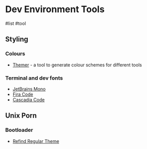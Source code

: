 # Dev Environment Tools
#list #tool 

## Styling 

### Colours
* [Themer](https://themer.dev) - a tool to generate colour schemes for different tools

### Terminal and dev fonts 
* [JetBrains Mono](https://github.com/JetBrains/JetBrainsMono)
* [Fira Code](https://github.com/tonsky/FiraCode)
* [Cascadia Code](https://github.com/tonsky/FiraCode)

## Unix Porn
### Bootloader
* [Refind Regular Theme](https://github.com/bobafetthotmail/refind-theme-regular) 
